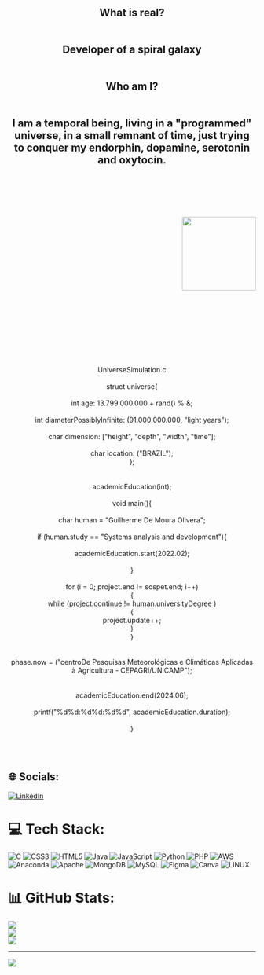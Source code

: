 <h2 align="center">What is real?<br><br><br>Developer of a spiral galaxy<br><br><br>Who am I?<br><br><br>I am a temporal being, living in a "programmed" universe, in a small remnant of time, just trying to conquer my endorphin, dopamine, serotonin and oxytocin.</h2><br><br><br><br><br><img align="right" height="150" src="https://media.tenor.com/wilYo_7wGKYAAAAC/new-game-ahagon-umiko-programming.gif"  /><br><br><br><br><br><br><br><br><br clear="both"><br><br><br><br><br><br><br><br><p align="center">UniverseSimulation.c<br><br>struct universe{<br><br>int age: 13.799.000.000 + rand() % &;<br><br>int diameterPossiblyInfinite: (91.000.000.000, "light years");<br><br>char dimension: ["height", "depth", "width", "time"];<br><br>char location: ("BRAZIL");<br>};<br><br><br>academicEducation(int);<br><br>void main(){<br><br>char human = "Guilherme De Moura Olivera";<br><br>if (human.study == "Systems analysis and development"){<br><br>academicEducation.start(2022.02);<br><br>}<br><br>for (i = 0; project.end != sospet.end; i++)<br>{<br>while (project.continue != human.universityDegree )<br>{<br>project.update++;<br>}<br>}<br><br><br>phase.now = ("centroDe Pesquisas Meteorológicas e Climáticas Aplicadas à Agricultura - CEPAGRI/UNICAMP");<br><br><br>academicEducation.end(2024.06);<br><br>printf("%d%d:%d%d:%d%d", academicEducation.duration);<br><br>}</p><br><br>


## 🌐 Socials:
[![LinkedIn](https://img.shields.io/badge/LinkedIn-%230077B5.svg?logo=linkedin&logoColor=white)](https://linkedin.com/in/guilherme-de-moura-oliveira-472965247/) 

# 💻 Tech Stack:
![C](https://img.shields.io/badge/c-%2300599C.svg?style=plastic&logo=c&logoColor=white) ![CSS3](https://img.shields.io/badge/css3-%231572B6.svg?style=plastic&logo=css3&logoColor=white) ![HTML5](https://img.shields.io/badge/html5-%23E34F26.svg?style=plastic&logo=html5&logoColor=white) ![Java](https://img.shields.io/badge/java-%23ED8B00.svg?style=plastic&logo=java&logoColor=white) ![JavaScript](https://img.shields.io/badge/javascript-%23323330.svg?style=plastic&logo=javascript&logoColor=%23F7DF1E) ![Python](https://img.shields.io/badge/python-3670A0?style=plastic&logo=python&logoColor=ffdd54) ![PHP](https://img.shields.io/badge/php-%23777BB4.svg?style=plastic&logo=php&logoColor=white) ![AWS](https://img.shields.io/badge/AWS-%23FF9900.svg?style=plastic&logo=amazon-aws&logoColor=white) ![Anaconda](https://img.shields.io/badge/Anaconda-%2344A833.svg?style=plastic&logo=anaconda&logoColor=white) ![Apache](https://img.shields.io/badge/apache-%23D42029.svg?style=plastic&logo=apache&logoColor=white) ![MongoDB](https://img.shields.io/badge/MongoDB-%234ea94b.svg?style=plastic&logo=mongodb&logoColor=white) ![MySQL](https://img.shields.io/badge/mysql-%2300f.svg?style=plastic&logo=mysql&logoColor=white) 	![Figma](https://img.shields.io/badge/figma-%23F24E1E.svg?style=plastic&logo=figma&logoColor=white) ![Canva](https://img.shields.io/badge/Canva-%2300C4CC.svg?style=plastic&logo=Canva&logoColor=white) ![LINUX](https://img.shields.io/badge/Linux-FCC624?style=plastic&logo=linux&logoColor=black)
# 📊 GitHub Stats:
![](https://github-readme-stats.vercel.app/api?username=gui-moura-oliveira&theme=dark&hide_border=false&include_all_commits=true&count_private=true)<br/>
![](https://github-readme-streak-stats.herokuapp.com/?user=gui-moura-oliveira&theme=dark&hide_border=false)<br/>
![](https://github-readme-stats.vercel.app/api/top-langs/?username=gui-moura-oliveira&theme=dark&hide_border=false&include_all_commits=true&count_private=true&layout=compact)

---
[![](https://visitcount.itsvg.in/api?id=gui-moura-oliveira&icon=0&color=0)](https://visitcount.itsvg.in)

<!-- Proudly created with GPRM ( https://gprm.itsvg.in ) -->
